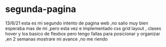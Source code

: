 # segunda-pagina
13/6/21 esta es mi segundo intento de pagina web ,no salio muy bien esperaba mas de mi ,pero esta vez e implementado  css grid layout ,  clases hover y los basico de flexbox pero tengo fallas para posicionar y organizar ,en 2 semanas mostrare mi avance ,no me riendo
